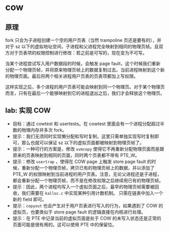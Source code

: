 # cow

## 原理

fork 只会为子进程创建一个空的用户页表（当然 trampoline 页还是要有的），并对于 sz 以下的虚拟地址空间，子进程和父进程完全映射到相同的物理页帧。且双方对于页表项的权限控制进行修改：若之前是可写的，现在变为不可写。

当某个进程尝试写入用户数据段的时候，会触发 page fault，这个时候我们重新分配一个物理页帧，并将原来物理页帧上的数据复制过去。当前进程映射到这个新的物理页面。最后将两个相关进程用户页表的页表项都加上写权限。

这样实现之后，多个进程的用户页表可能会映射到同一个物理页。对于某个物理页而言，只有在最后一个能够映射到它的进程退出之后，我们才会释放这个物理页。

## lab: 实现 COW

* 目标：通过 cowtest 和 usertests。在 cowtest 里面会有一个进程分配超过半数的物理内存并多次 fork。
* 提示：我们无须同时实现懒分配和写时复制，这里只需单独实现写时复制即可，那么也就可以保证 sz 以下的虚拟页面都被映射到物理页帧了。
* 提示：一种可行的方案是，修改 `uvmcopy` 使得它不再重新分配物理页面而是跟原来的页表映射到相同的页面，同时两个页表都不带有 PTE_W。
* 提示：修改 `usertrap` ，使得在 COW page 上触发 store page fault 的时候，重新分配一个物理页帧，拷贝已有的物理页帧上的数据，并以添加了 PTE_W 的权限映射到当前进程的用户页表。注意，无论父进程还是子进程，都会重新分配一个物理页帧，而不是在修改权限之后继续用已有的物理页帧。
* 提示：因此，两个进程均写入一个虚拟页面之后，最早的物理页帧需要被回收，我们需要在 `kalloc.c` 中实现某种引用计数机制。 只需在链表中加入一个新的 field 即可。
* 提示：`copyout` 也会产生对于用户页表进行写入的行为，如果遇到了 COW 的虚拟页，也要类似于 store page fault 的逻辑直接在内核进行处理。
* 提示：在 PTE 中记录当前的虚拟页面是处于 COW 的未写入状态还是正常的页面可能是很有用的。这可以使用 PTE 中的保留位。